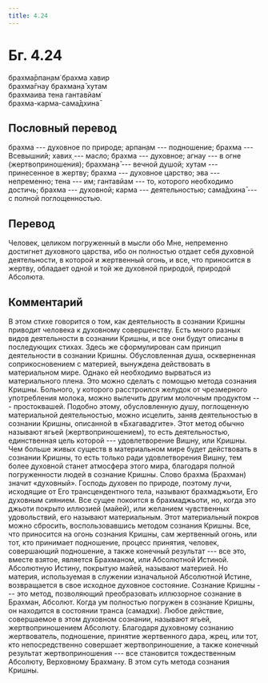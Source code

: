 ```yaml
---
title: 4.24
---
```


# Бг. 4.24
брахма̄рпан̣ам̇ брахма хавир<br/>
брахма̄гнау брахман̣а̄ хутам<br/>
брахмаива тена гантавйам̇<br/>
брахма-карма-сама̄дхина̄
## Пословный перевод

брахма --- духовное по природе; арпан̣ам --- подношение; брахма ---
Всевышний; хавих̣ --- масло; брахма --- духовное; агнау --- в огне
(жертвоприношения); брахман̣а̄ --- вечной душой; хутам --- принесенное в
жертву; брахма --- духовное царство; эва --- непременно; тена --- им;
гантавйам --- то, которого необходимо достичь; брахма --- духовной;
карма --- деятельностью; сама̄дхина̄ --- с полной поглощенностью.

## Перевод

Человек, целиком погруженный в мысли обо Мне, непременно достигнет
духовного царства, ибо он полностью отдает себя духовной деятельности, в
которой и жертвенный огонь, и все, что приносится в жертву, обладает
одной и той же духовной природой, природой Абсолюта.

## Комментарий

В этом стихе говорится о том, как деятельность в сознании Кришны
приводит человека к духовному совершенству. Есть много разных видов
деятельности в сознании Кришны, и все они будут описаны в последующих
стихах. Здесь же сформулирован сам принцип деятельности в сознании
Кришны. Обусловленная душа, оскверненная соприкосновением с материей,
вынуждена действовать в материальном мире. Однако ей необходимо
вырваться из материального плена. Это можно сделать с помощью метода
сознания Кришны. Больного, у которого расстроился желудок от чрезмерного
употребления молока, можно вылечить другим молочным продуктом ---
простоквашей. Подобно этому, обусловленную душу, поглощенную
материальной деятельностью, можно исцелить, заняв деятельностью в
сознании Кришны, описанной в «Бхагавадгите». Этот метод обычно называют
ягьей (жертвоприношением), то есть деятельностью, единственная цель
которой --- удовлетворение Вишну, или Кришны. Чем больше живых существ в
материальном мире будет действовать в сознании Кришны, то есть только
ради удовлетворения Вишну, тем более духовной станет атмосфера этого
мира, благодаря полной погруженности людей в сознание Кришны. Слово
брахма (Брахман) значит «духовный». Господь духовен по природе, поэтому
лучи, исходящие от Его трансцендентного тела, называют брахмаджьоти, Его
духовным сиянием. Все сущее покоится в брахмаджьоти, но, когда это
джьоти покрыто иллюзией (майей), или желанием чувственных удовольствий,
его называют материальным. Этот материальный покров можно сбросить,
воспользовавшись методом сознания Кришны. Все, что приносится на огонь
сознания Кришны, сам жертвенный огонь, или тот, кто принимает
подношение, процесс принятия, человек, совершающий подношение, а также
конечный результат --- все это, вместе взятое, является Брахманом, или
Абсолютной Истиной. Абсолютную Истину, покрытую майей, называют
материей. Но материя, используемая в служении изначальной Абсолютной
Истине, возвращается в свое исходное духовное состояние. Сознание Кришны
--- это метод, позволяющий преобразовать иллюзорное сознание в Брахман,
Абсолют. Когда ум полностью погружен в сознание Кришны, он находится в
состоянии транса (самадхи). Любое действие, совершаемое в этом духовном
сознании, называют ягьей, жертвоприношением Абсолюту. Благодаря
духовному сознанию жертвователь, подношение, принятие жертвенного дара,
жрец, или тот, кто непосредственно совершает жертвоприношение, а также
конечный результат жертвоприношения --- все становится тождественным
Абсолюту, Верховному Брахману. В этом суть метода сознания Кришны.
